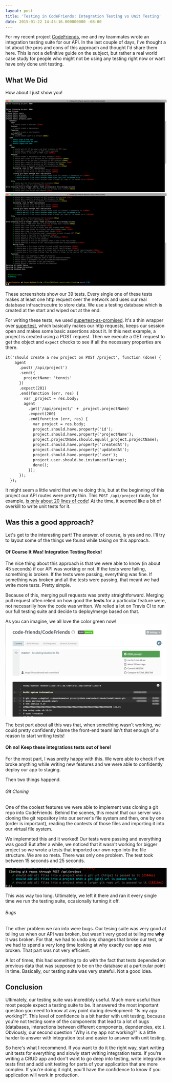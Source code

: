 ```yaml
---
layout: post
title: 'Testing in CodeFriends: Integration Testing vs Unit Testing'
date: 2015-01-22 14:45:16.000000000 -08:00
---
```


For my recent project [CodeFriends](http://codefriends.io), me and my teammates wrote an integration testing suite for our API. In the last couple of days, I've thought a lot about the pros and cons of this approach and thought I'd share them here. This is not a definitive guide on the subject, but rather a real world case study for people who might not be using any testing right now or want have only done unit testing.
 
## What We Did

How about I just show you!

![CodeFriends Integration Testing Suite /#1](/assets/images/2015/01/CodeFriends-Testing-Suite--1.png)
![CodeFriends Integration Testing Suite /#2](/assets/images/2015/01/CodeFriends-Testing-Suite--2.png)

These screenshots show our 39 tests. Every single one of these tests makes at least one http request over the network and uses our real database infrasctrucutre to store data. We use a testing database which is created at the start and wiped out at the end.

For writing these tests, we used [supertest-as-promised](https://www.npmjs.com/package/supertest-as-promised). It's a thin wrapper over [supertest](https://github.com/tj/supertest), which basically makes our http requests, keeps our session open and makes some basic assertions about it. In this next example, a project is created using a POST request. Then we execute a GET request to get the object and `expect` checks to see if all the necessary properties are there. 

```
it('should create a new project on POST /project', function (done) {
    agent
      .post('/api/project')
      .send({
        projectName: 'tennis'
      })
      .expect(201)
      .end(function (err, res) {
        var _project = res.body;
        agent
          .get('/api/project/' + _project.projectName)
          .expect(200)
          .end(function (err, res) {
            var project = res.body;
            project.should.have.property('id');
            project.should.have.property('projectName');
            project.projectName.should.equal(_project.projectName);
            project.should.have.property('createdAt');
            project.should.have.property('updatedAt');
            project.should.have.property('user');
            project.user.should.be.instanceof(Array);
            done();
          });
      });
  });
```
It might seem a little weird that we're doing this, but at the beginning of this project our API routes were pretty thin. This `POST /api/project` route, for example, [is only about 20 lines of code](https://github.com/code-friends/CodeFriends/blob/master/server/project/projectController.js#L29-L52)! At the time, it seemed like a bit of overkill to write unit tests for it.
 
## Was this a good approach?

Let's get to the interesting part! The answer, of course, is yes and no. I'll try to layout some of the things we found while taking on this approach.

#### Of Course It Was! Integration Testing Rocks!

The nice thing about this approach is that we were able to know (in about 45 seconds) if our API was working or not. If the tests were failing, something is broken. If the tests were passing, everything was fine. If something was broken and all the tests were passing, that meant we had write more tests. Pretty simple. 

Because of this, merging pull requests was pretty straightforward. Merging pull request often relied on how good the **tests** for a particular feature were, not necesarilly how the code was written. We relied a lot on Travis CI to run our full testing suite and decide to deploy/merge based on that.

As you can imagine, we all love the color green now!
![Travis CI](/assets/images/2015/01/Screen-Shot-2015-01-27-at-12-09-29-PM.png)

The best part about all this was that, when something wasn't working, we could pretty confidently blame the front-end team! Isn't that enough of a reason to start writing tests!
 
#### Oh no! Keep these integrations tests out of here!
 
For the most part, I was pretty happy with this. We were able to check if we broke anything while writing new features and we were able to confidently deploy our app to staging. 

Then two things happend.

###### Git Cloning

One of the coolest features we were able to implement was cloning a git repo into CodeFriends. Behind the scenes, this meant that our server was cloning the git repository into our server's file system and then, one by one (order is important), reading the contests of those files and importing it into our virtual file system. 

We implemnted this and it worked! Our tests were passing and everything was good! But after a while, we noticed that it wasn't working for bigger project so we wrote a tests that imported our own repo into the file structure. We are so meta. There was only one problem. The test took between 15 seconds and 25 seconds.

![CodeFriends Testing Suite - 18 seconds](/assets/images/2015/01/CodeFriends-Testing-Suite---18-seconds.png)

This was way too long. Ultimately, we left it there and ran it every single time we run the testing suite, ocasionally turning it off. 

###### Bugs

The other problem we ran into were bugs. Our tesing suite was very good at telling us when our API was broken, but wasn't very good at telling me **why** it was broken. For that, we had to undo any changes that broke our test, or we had to spend a very long time looking at why exactly our app was broken. That part was not very efficient.

A lot of times, this had something to do with the fact that tests depended on previous data that was supposed to be on the database at a particular point in time. Basically, our testing suite was very stateful. Not a good idea. 
 
## Conclusion 

Ultimately, our testing suite was incredibly useful. Much more useful than most people expect a testing suite to be. It answered the most important question you need to know at any point during development: "Is my app working?". This level of confidence is a bit harder with unit testing, because you're not testing some of the components that lead to a lot of bugs (databases, interactions between different components, depndencies, etc.). Obviously, our second question "Why is my app not working?" is a little harder to answer with integration test and easier to answer with unit testing. 

So here's what I recommend. If you want to do it the right way, start writing unit tests for everything and slowly start writing integration tests. If you're writing a CRUD app and don't want to go deep into testing, write integration tests first and add unit testing for parts of your application that are more complex. If you're doing it right, you'll have the confidence to know if you application will work in production.
